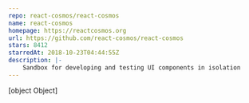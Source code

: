 ```yaml
---
repo: react-cosmos/react-cosmos
name: react-cosmos
homepage: https://reactcosmos.org
url: https://github.com/react-cosmos/react-cosmos
stars: 8412
starredAt: 2018-10-23T04:44:55Z
description: |-
    Sandbox for developing and testing UI components in isolation
---
```


[object Object]
